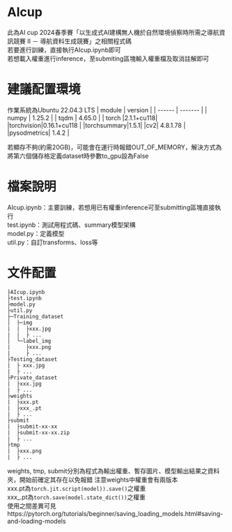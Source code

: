 # AIcup
此為AI cup 2024春季賽「以生成式AI建構無人機於自然環境偵察時所需之導航資訊競賽 II － 導航資料生成競賽」之相關程式碼  
若要進行訓練，直接執行AIcup.ipynb即可  
若想載入權重進行inference，至submiting區塊輸入權重檔及取消註解即可  
# 建議配置環境
作業系統為Ubuntu 22.04.3 LTS
| module | version |
| ------ | ------- |
| numpy | 1.25.2 |
| tqdm | 4.65.0 |
| torch |2.1.1+cu118|
|torchvision|0.16.1+cu118 |
|torchsummary|1.5.1|
|cv2| 4.8.1.78 |
|pysodmetrics| 1.4.2 |

若顯存不夠(約需20GB)，可能會在運行時報錯OUT_OF_MEMORY，解決方式為將第六個儲存格定義dataset時參數to_gpu設為False
# 檔案說明
AIcup.ipynb：主要訓練，若想用已有權重inference可至submitting區塊直接執行  
test.ipynb：測試用程式碼、summary模型架構  
model.py：定義模型  
util.py：自訂transforms、loss等  
# 文件配置  
```
├AIcup.ipynb
├test.ipynb
├model.py
├util.py
├─Training_dataset  
│  ├─img  
|  |  ├xxx.jpg
|  |  ├ ...
│  └─label_img
|     ├xxx.png  
|     ├ ...
├Testing_dataset
|  ├ xxx.jpg
|  ├ ...
├Private_dataset
|  ├xxx.jpg
|  ├ ...
├weights
|  ├xxx.pt
|  ├xxx_.pt
|  ├ ...
├submit
|  ├submit-xx-xx
|  ├submit-xx-xx.zip
|  ├ ...
├tmp
|  ├xxx.png
|  ├ ...
```
weights, tmp, submit分別為程式為輸出權重、暫存圖片、模型輸出結果之資料夾，開始前確定其存在以免報錯
注意weights中權重會有兩版本  
xxx.pt為`torch.jit.script(model)).save()`之權重  
xxx_.pt為`torch.save(model.state_dict())`之權重  
使用之間差異可見https://pytorch.org/tutorials/beginner/saving_loading_models.html#saving-and-loading-models
